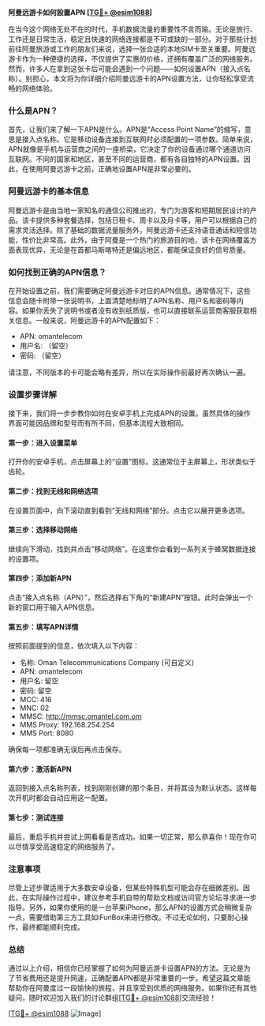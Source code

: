 **阿曼远游卡如何設置APN [[TG💪+ @esim1088](https://t.me/s/esim1088)]**

在当今这个网络无处不在的时代，手机数据流量的重要性不言而喻。无论是旅行、工作还是日常生活，稳定且快速的网络连接都是不可或缺的一部分。对于那些计划前往阿曼旅游或工作的朋友们来说，选择一张合适的本地SIM卡至关重要。阿曼远游卡作为一种便捷的选择，不仅提供了实惠的价格，还拥有覆盖广泛的网络服务。然而，许多人在拿到这张卡后可能会遇到一个问题——如何设置APN（接入点名称）。别担心，本文将为你详细介绍阿曼远游卡的APN设置方法，让你轻松享受流畅的网络体验。

### 什么是APN？

首先，让我们来了解一下APN是什么。APN是“Access Point Name”的缩写，意思是接入点名称。它是移动设备连接到互联网时必须配置的一项参数。简单来说，APN就像是手机与运营商之间的一座桥梁，它决定了你的设备通过哪个通道访问互联网。不同的国家和地区，甚至不同的运营商，都有各自独特的APN设置。因此，在使用阿曼远游卡之前，正确地设置APN是非常必要的。

### 阿曼远游卡的基本信息

阿曼远游卡是由当地一家知名的通信公司推出的，专门为游客和短期居民设计的产品。该卡提供多种套餐选择，包括日租卡、周卡以及月卡等，用户可以根据自己的需求灵活选择。除了基础的数据流量服务外，阿曼远游卡还支持语音通话和短信功能，性价比非常高。此外，由于阿曼是一个热门的旅游目的地，该卡在网络覆盖方面表现优异，无论是在首都马斯喀特还是偏远地区，都能保证良好的信号质量。

### 如何找到正确的APN信息？

在开始设置之前，我们需要确定阿曼远游卡对应的APN信息。通常情况下，这些信息会随卡附带一张说明书，上面清楚地标明了APN名称、用户名和密码等内容。如果你丢失了说明书或者没有收到纸质版，也可以直接联系运营商客服获取相关信息。一般来说，阿曼远游卡的APN配置如下：

- APN: omantelecom
- 用户名: （留空）
- 密码: （留空）

请注意，不同版本的卡可能会略有差异，所以在实际操作前最好再次确认一遍。

### 设置步骤详解

接下来，我们将一步步教你如何在安卓手机上完成APN的设置。虽然具体的操作界面可能因品牌和型号而有所不同，但基本流程大致相同。

#### 第一步：进入设置菜单
打开你的安卓手机，点击屏幕上的“设置”图标。这通常位于主屏幕上，形状类似于齿轮。

#### 第二步：找到无线和网络选项
在设置页面中，向下滚动直到看到“无线和网络”部分。点击它以展开更多选项。

#### 第三步：选择移动网络
继续向下滑动，找到并点击“移动网络”。在这里你会看到一系列关于蜂窝数据连接的设置项。

#### 第四步：添加新APN
点击“接入点名称（APN）”，然后选择右下角的“新建APN”按钮。此时会弹出一个新的窗口用于输入APN信息。

#### 第五步：填写APN详情
按照前面提到的信息，依次填入以下内容：
- 名称: Oman Telecommunications Company (可自定义)
- APN: omantelecom
- 用户名: 留空
- 密码: 留空
- MCC: 416
- MNC: 02
- MMSC: http://mmsc.omantel.com.om
- MMS Proxy: 192.168.254.254
- MMS Port: 8080

确保每一项都准确无误后再点击保存。

#### 第六步：激活新APN
返回到接入点名称列表，找到刚刚创建的那个条目，并将其设为默认状态。这样每次开机时都会自动应用这一配置。

#### 第七步：测试连接
最后，重启手机并尝试上网看看是否成功。如果一切正常，那么恭喜你！现在你可以尽情享受高速稳定的网络服务了。

### 注意事项

尽管上述步骤适用于大多数安卓设备，但某些特殊机型可能会存在细微差别。因此，在实际操作过程中，建议参考手机自带的帮助文档或访问官方论坛寻求进一步指导。另外，如果你使用的是一台苹果iPhone，那么APN的设置方式会稍微复杂一点，需要借助第三方工具如iFunBox来进行修改。不过无论如何，只要耐心操作，最终都能顺利完成。

### 总结

通过以上介绍，相信你已经掌握了如何为阿曼远游卡设置APN的方法。无论是为了节省费用还是提升网速，正确配置APN都是非常重要的一步。希望这篇文章能帮助你在阿曼度过一段愉快的旅程，并且享受到优质的网络服务。如果你还有其他疑问，随时欢迎加入我们的讨论群组[[TG💪+ @esim1088](https://t.me/s/esim1088)]交流经验！

[[TG💪+ @esim1088](https://t.me/s/esim1088) ![Image](https://i.postimg.cc/4NQfJmqS/Snipaste-2025-05-13-00-14-12.png)]